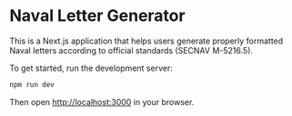 # Naval Letter Generator

This is a Next.js application that helps users generate properly formatted Naval letters according to official standards (SECNAV M-5216.5).

To get started, run the development server:

```bash
npm run dev
```

Then open [http://localhost:3000](http://localhost:3000) in your browser.
